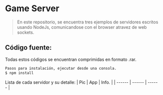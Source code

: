 # Game Server
>En este repositorio, se encuentra tres ejemplos de servidores escritos usando NodeJs, comunicandose con el browser atravez de web sockets.

## Código fuente:
Todas estos códigos se encuentran comprimidas en formato .rar.

```sh
Pasos para instalación, ejecutar desde una consola.
$ npm install
```
Lista de cada servidor y su detalle:
| Pic | App | Info. |
| ------ | ------ | ------ |

